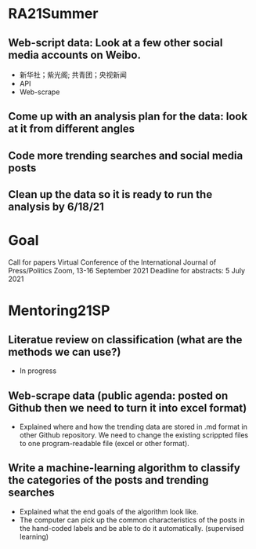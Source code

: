 # RA21Summer

## Web-script data: Look at a few other social media accounts on Weibo. 
- 新华社；紫光阁; 共青团；央视新闻
- API
- Web-scrape

## Come up with an analysis plan for the data: look at it from different angles

## Code more trending searches and social media posts

## Clean up the data so it is ready to run the analysis by 6/18/21

# Goal

Call for papers
Virtual Conference of the International Journal of Press/Politics
Zoom, 13-16 September 2021
Deadline for abstracts: 5 July 2021



# Mentoring21SP

## Literatue review on classification (what are the methods we can use?)
- In progress

## Web-scrape data (public agenda: posted on Github then we need to turn it into excel format)

- Explained where and how the trending data are stored in .md format in other Github repository. We need to change the existing scrippted files to one program-readable file (excel or other format).

## Write a machine-learning algorithm to classify the categories of the posts and trending searches

- Explained what the end goals of the algorithm look like.
- The computer can pick up the common characteristics of the posts in the hand-coded labels and be able to do it automatically. (supervised learning)
